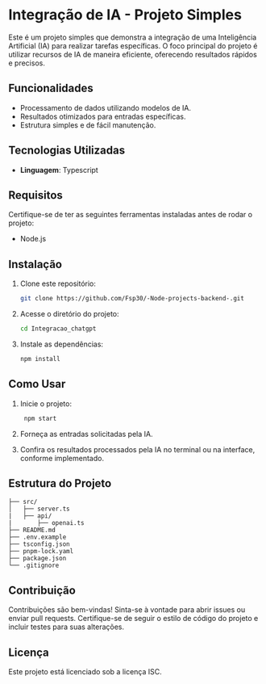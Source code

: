 # Integração de IA - Projeto Simples

Este é um projeto simples que demonstra a integração de uma Inteligência Artificial (IA) para realizar tarefas específicas. O foco principal do projeto é utilizar recursos de IA de maneira eficiente, oferecendo resultados rápidos e precisos.

## Funcionalidades

- Processamento de dados utilizando modelos de IA.
- Resultados otimizados para entradas específicas.
- Estrutura simples e de fácil manutenção.

## Tecnologias Utilizadas

- **Linguagem**: Typescript

## Requisitos

Certifique-se de ter as seguintes ferramentas instaladas antes de rodar o projeto:

- Node.js 

## Instalação

1. Clone este repositório:
   ```bash
   git clone https://github.com/Fsp30/-Node-projects-backend-.git
   ```

2. Acesse o diretório do projeto:
   ```bash
   cd Integracao_chatgpt
   ```

3. Instale as dependências:
   ```bash
   npm install
   ```

## Como Usar

1. Inicie o projeto:
   ```bash
    npm start 
   ```

2. Forneça as entradas solicitadas pela IA.

3. Confira os resultados processados pela IA no terminal ou na interface, conforme implementado.

## Estrutura do Projeto

```plaintext
├── src/
│   ├── server.ts
|   ├── api/
|       ├── openai.ts
├── README.md
├── .env.example
├── tsconfig.json
├── pnpm-lock.yaml
├── package.json
└── .gitignore
```

## Contribuição

Contribuições são bem-vindas! Sinta-se à vontade para abrir issues ou enviar pull requests. Certifique-se de seguir o estilo de código do projeto e incluir testes para suas alterações.

## Licença

Este projeto está licenciado sob a licença ISC. 
